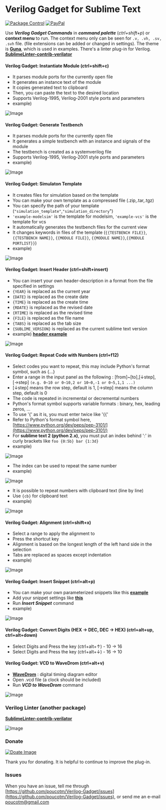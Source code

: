 # Verilog Gadget for Sublime Text

[![Package Control](https://img.shields.io/packagecontrol/dt/Verilog%20Gadget?logo=github&color=FF1919)][PKG]
[![PayPal](https://img.shields.io/badge/paypal-donate-blue.svg)][PM]

Use __*Verilog Gadget Commands*__ in __*command palette*__ (*ctrl+shift+p*) or __context menu__ to run.
The context menu only can be seen for `.v, .vh, .sv, .svh` file.
(file extensions can be added or changed in settings). The theme is [__Guna__](https://packagecontrol.io/packages/Guna), which is used in examples.
There's a linter plug-in for Verilog. [__SublimeLinter-contrib-verilator__](https://packagecontrol.io/packages/SublimeLinter-contrib-verilator)

#### Verilog Gadget: Instantiate Module (ctrl+shift+c)

 * It parses module ports for the currently open file
 * It generates an instance text of the module
 * It copies generated text to clipboard
 * Then, you can paste the text to the desired location
 * Supports Verilog-1995, Verilog-2001 style ports and parameters
 * example)

![Image][S1]

#### Verilog Gadget: Generate Testbench

 * It parses module ports for the currently open file
 * It generates a simple testbench with an instance and signals of the module
 * The testbench is created as a systemverilog file
 * Supports Verilog-1995, Verilog-2001 style ports and parameters
 * example)

![Image][S2]

#### Verilog Gadget: Simulaton Template

 * It creates files for simulation based on the template
 * You can make your own template as a compressed file (.zip,.tar,.tgz)
 * You can specify the path of your template (`"simulation_template"`,`"simulation_directory`")
 * `'example-modelsim'` is the template for modelsim, `'example-vcs'` is the template for vcs
 * It automatically generates the testbench files for the current view
 * It changes keywords in files of the template (`{{TESTBENCH FILE}}`, `{{TESTBENCH NAME}}`, `{{MODULE FILE}}`, `{{MODULE NAME}}`,`{{MODULE PORTLIST}}`)
 * example)

![Image][G1]

#### Verilog Gadget: Insert Header (ctrl+shift+insert)

 * You can insert your own header-description in a format from the file specified in settings
 * `{YEAR}` is replaced as the current year
 * `{DATE}` is replaced as the create date
 * `{TIME}` is replaced as the create time
 * `{RDATE}` is replaced as the revised date
 * `{RTIME}` is replaced as the revised time
 * `{FILE}` is replaced as the file name
 * `{TABS}` is replaced as the tab size
 * `{SUBLIME_VERSION}` is replaced as the current sublime text version
 * example) [__header example__][L3]

![Image][S8]

#### Verilog Gadget: Repeat Code with Numbers (ctrl+f12)

 * Select codes you want to repeat, this may include Python's format symbol, such as {...}
 * Enter a range in the input panel as the following : [from]~[to],[↓step],[→step]
	  ``(e.g. 0~10 or 0~10,2 or 10~0,-1 or 0~5,1,1 ...)``
 * [↓step] means the row step, default is 1, [→step] means the column step, default is 0
 * The code is repeated in incremental or decremental numbers
 * Python's format symbol supports variable formats : binary, hex, leading zeros, ...
 * To use '{' as it is, you must enter twice like '{{'
 * Refer to Python's format symbol here, [https://www.python.org/dev/peps/pep-3101/](https://www.python.org/dev/peps/pep-3101/)
 * For **sublime text 2 (python 2.x)**, you must put an index behind ':' in curly brackets like `foo {0:5b} bar {1:3d}`
 * example)

![Image][S3]

 * The index can be used to repeat the same number
 * example)

![Image][S6]

 * It is possible to repeat numbers with clipboard text (line by line)
 * Use ``{cb}`` for clipboard text
 * example)

![Image][S5]

#### Verilog Gadget: Alignment (ctrl+shift+x)

 * Select a range to apply the alignment to
 * Press the shortcut key
 * Alignment is based on the longest length of the left hand side in the selection
 * Tabs are replaced as spaces except indentation
 * example)

![Image][S4]

#### Verilog Gadget: Insert Snippet (ctrl+alt+p)

 * You can make your own parameterized snippets like this [__example__][L1]
 * Add your snippet settings like [__this__][L2]
 * Run __*Insert Snippet*__ command
 * example)

![Image][S7]

#### Verilog Gadget: Convert Digits (HEX → DEC, DEC → HEX) (ctrl+alt+up, ctrl+alt+down)

 * Select Digits and Press the key (ctrl+alt+↑) - 10 → 16
 * Select Digits and Press the key (ctrl+alt+↓) - 16 → 10

#### Verilog Gadget: VCD to WaveDrom (ctrl+alt+v)

 * [__WaveDrom__][L4] : digital timing diagram editor
 * Open .vcd file (a clock should be included)
 * Run __*VCD to WaveDrom*__ command

![Image][S9]

### Verilog Linter (another package)

[__SublimeLinter-contrib-verilator__](https://packagecontrol.io/packages/SublimeLinter-contrib-verilator)

![Image](https://raw.githubusercontent.com/poucotm/Links/master/image/SublimeLinter-Contrib-Verilator/vl-cap.gif)

### Donate

[![Doate Image](https://raw.githubusercontent.com/poucotm/Links/master/image/PayPal/donate-paypal.png)][PM]

Thank you for donating. It is helpful to continue to improve the plug-in.

### Issues

When you have an issue, tell me through [https://github.com/poucotm/Verilog-Gadget/issues](https://github.com/poucotm/Verilog-Gadget/issues), or send me an e-mail poucotm@gmail.com

[S1]:https://raw.githubusercontent.com/poucotm/Links/master/image/Verilog-Gadget/vg-inst.gif
[S2]:https://raw.githubusercontent.com/poucotm/Links/master/image/Verilog-Gadget/vg-tbg.gif
[S3]:https://raw.githubusercontent.com/poucotm/Links/master/image/Verilog-Gadget/vg-rep.gif
[S4]:https://raw.githubusercontent.com/poucotm/Links/master/image/Verilog-Gadget/vg-aln.gif
[S5]:https://raw.githubusercontent.com/poucotm/Links/master/image/Verilog-Gadget/vg-rep-clip.gif
[S6]:https://raw.githubusercontent.com/poucotm/Links/master/image/Verilog-Gadget/vg-rep-idx.gif
[S7]:https://raw.githubusercontent.com/poucotm/Links/master/image/Verilog-Gadget/vg-snippet.gif
[S8]:https://raw.githubusercontent.com/poucotm/Links/master/image/Verilog-Gadget/vg-header.gif
[S9]:https://raw.githubusercontent.com/poucotm/Links/master/image/Verilog-Gadget/wavdrom.png
[G1]:https://raw.githubusercontent.com/poucotm/Links/master/image/Verilog-Gadget/vg-sim.gif
[L1]:https://github.com/poucotm/Verilog-Gadget/blob/master/template/verilog_cplxm.v
[L2]:https://github.com/poucotm/Verilog-Gadget/blob/master/Verilog%20Gadget.sublime-settings
[L3]:https://github.com/poucotm/Verilog-Gadget/blob/master/template/verilog_header.v
[L4]:https://wavedrom.com
[PP]:https://www.paypal.com/cgi-bin/webscr?cmd=_s-xclick&hosted_button_id=89YVNDSC7DZHQ "PayPal"
[PM]:https://www.paypal.me/poucotm/1.0 "PayPal"
[PKG]:https://packagecontrol.io/packages/Verilog%20Gadget "Verilog Gadget"
